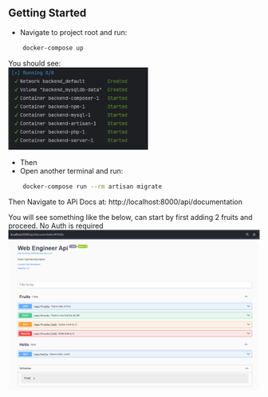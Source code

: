 ## Getting Started
- Navigate to project root and run:
```bash
    docker-compose up
```
You should see: \
<img src="img.png" width=280 />

- Then
- Open another terminal and run:
```bash
    docker-compose run --rm artisan migrate
```

Then Navigate to APi Docs at:
http://localhost:8000/api/documentation

You will see something like the below, can start by first adding 2 fruits and proceed. No Auth is required
<img src="api.png"/>
